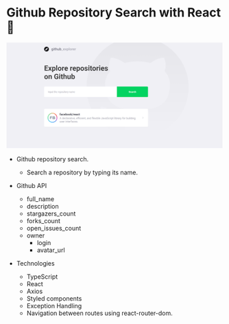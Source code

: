 # Github Repository Search with React 🔎

![picture](git-imgs/git-landing-page.png)

- Github repository search.
  - Search a repository by typing its name.

- Github API
  - full_name
  - description
  - stargazers_count
  - forks_count
  - open_issues_count
  - owner
    - login
    - avatar_url
  

- Technologies
  - TypeScript
  - React
  - Axios
  - Styled components
  - Exception Handling
  - Navigation between routes using react-router-dom.

